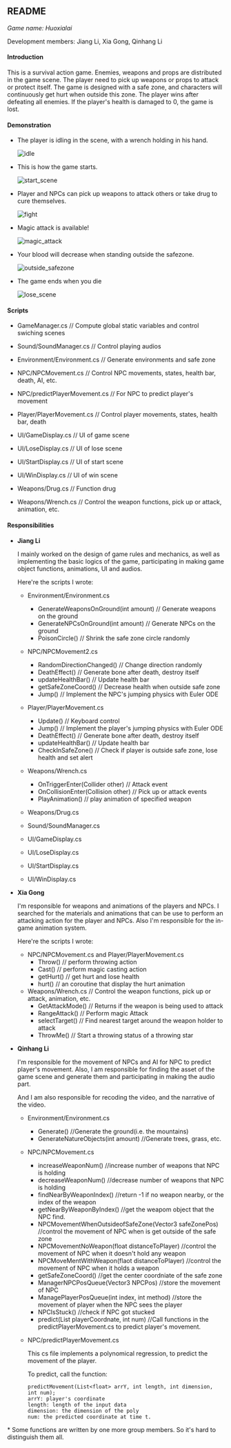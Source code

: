 ## README

*Game name: Huoxialai*

Development members: Jiang Li, Xia Gong, Qinhang Li

#### Introduction

This is a survival action game. Enemies, weapons and props are distributed in the game scene. The player need to pick up weapons or props to attack or protect itself. The game is designed with a safe zone, and characters will continuously get hurt when outside this zone. The player wins after defeating all enemies. If the player's health is damaged to 0, the game is lost.

#### Demonstration

* The player is idling in the scene, with a wrench holding in his hand.

  ![idle](https://github.com/RiverLeeGitHub/Huoxialai-Survival-Game/blob/master/DemoRecordings/idle.gif)

* This is how the game starts.

  ![start_scene](https://github.com/RiverLeeGitHub/Huoxialai-Survival-Game/blob/master/DemoRecordings/start_scene.gif)

* Player and NPCs can pick up weapons to attack others or take drug to cure themselves.

  ![fight](https://github.com/RiverLeeGitHub/Huoxialai-Survival-Game/blob/master/DemoRecordings/fight.gif)

* Magic attack is available!

  ![magic_attack](https://github.com/RiverLeeGitHub/Huoxialai-Survival-Game/blob/master/DemoRecordings/magic_attack.gif)

* Your blood will decrease when standing outside the safezone.

  ![outside_safezone](https://github.com/RiverLeeGitHub/Huoxialai-Survival-Game/blob/master/DemoRecordings/outside_safezone.gif)

* The game ends when you die

  ![lose_scene](https://github.com/RiverLeeGitHub/Huoxialai-Survival-Game/blob/master/DemoRecordings/lose_scene.gif)

  

#### Scripts

* GameManager.cs  // Compute global static variables and control swiching scenes
* Sound/SoundManager.cs  // Control playing audios

* Environment/Environment.cs  // Generate environments and safe zone

* NPC/NPCMovement.cs  // Control NPC movements, states, health bar, death, AI, etc.

* NPC/predictPlayerMovement.cs  // For NPC to predict player's movement
* Player/PlayerMovement.cs  // Control player movements, states, health bar, death
* UI/GameDisplay.cs  // UI of game scene
* UI/LoseDisplay.cs  // UI of lose scene
* UI/StartDisplay.cs  // UI of start scene
* UI/WinDisplay.cs  // UI of win scene
* Weapons/Drug.cs  // Function drug
* Weapons/Wrench.cs  // Control the weapon functions, pick up or attack, animation, etc.

#### Responsibilities

* **Jiang Li**

  I mainly worked on the design of game rules and mechanics, as well as implementing the basic logics of the game, participating in making game object functions, animations, UI and audios.

  Here're the scripts I wrote:

  * Environment/Environment.cs
    * GenerateWeaponsOnGround(int amount)  // Generate weapons on the ground
    * GenerateNPCsOnGround(int amount)  // Generate NPCs on the ground
    * PoisonCircle()  // Shrink the safe zone circle randomly
  * NPC/NPCMovement2.cs
    * RandomDirectionChanged()  // Change direction randomly
    * DeathEffect()  // Generate bone after death, destroy itself
    * updateHealthBar()  // Update health bar
    * getSafeZoneCoord()  // Decrease health when outside safe zone
    * Jump()  // Implement the NPC's jumping physics with Euler ODE
    
  * Player/PlayerMovement.cs
      * Update()  // Keyboard control
      * Jump()  // Implement the player's jumping physics with Euler ODE
      * DeathEffect()  // Generate bone after death, destroy itself
      * updateHealthBar()  // Update health bar
      * CheckInSafeZone()  // Check if player is outside safe zone, lose health and set alert
  * Weapons/Wrench.cs
    * OnTriggerEnter(Collider other)  // Attack event
    * OnCollisionEnter(Collision other)  // Pick up or attack events
    * PlayAnimation()  // play animation of specified weapon
  * Weapons/Drug.cs
  * Sound/SoundManager.cs
  * UI/GameDisplay.cs
  * UI/LoseDisplay.cs
  * UI/StartDisplay.cs
  * UI/WinDisplay.cs
  
* **Xia Gong**

  I'm responsible for weapons and animations of the players and NPCs. I searched for the materials and animations that can be use to perform an attacking action for the player and NPCs. Also I'm responsible for the in-game animation system.

  Here're the scripts I wrote:

  * NPC/NPCMovement.cs  and Player/PlayerMovement.cs
    * Throw() // perform throwing action
    * Cast() // perform magic casting action
    * getHurt() // get hurt and lose health
    * hurt() // an coroutine that display the hurt animation
  * Weapons/Wrench.cs  // Control the weapon functions, pick up or attack, animation, etc.
    * GetAttackMode() // Returns if the weapon is being  used to attack
    * RangeAttack() // Perform magic Attack
    * selectTarget() // Find nearest target around the weapon holder to attack
    * ThrowMe() // Start a throwing status of a throwing star
  
* **Qinhang Li**

    I'm responsible for the movement of NPCs and AI for NPC to predict player's movement.  Also, I am responsible for finding the asset of the game scene and generate them and participating in making the audio part. 

    And I am also responsible for recoding the video, and the narrative of the video.

    * Environment/Environment.cs
      
      *  Generate() //Generate the ground(i.e. the mountains)
      *  GenerateNatureObjects(int amount) //Generate trees, grass, etc.
      
    * NPC/NPCMovement.cs

      * increaseWeaponNum() //increase number of weapons that NPC is holding
      * decreaseWeaponNum() //decrease number of weapons that NPC is holding
      * findNearByWeaponIndex() //return -1 if no weapon nearby, or the index of the weapon
      * getNearByWeaponByIndex() //get the weapom object that the NPC find.
      * NPCMovementWhenOutsideofSafeZone(Vector3 safeZonePos) //control the movement of NPC when is get outside of the safe zone
      * NPCMovementNoWeapon(float distanceToPlayer) //control the movement of NPC when it doesn't hold any weapon
      * NPCMoveMentWithWeapon(flaot distanceToPlayer) //control the movement of NPC when it holds a weapon
      * getSafeZoneCoord() //get the center coordniate of the safe zone
      * ManagerNPCPosQueue(Vector3 NPCPos) //store the movement of NPC
      * ManagePlayerPosQueue(int index, int method) //store the movement of player when the NPC sees the player
      * NPCIsStuck() //check if NPC got stucked
      * predict(List<float> playerCoordnate, int num) //Call functions in the predictPlayerMovement.cs to predict player's movement.

    * NPC/predictPlayerMovement.cs

      This cs file implements a polynomical regression, to predict the movement of the player.

      To predict, call the function:

      ```
      predictMovement(List<float> arrY, int length, int dimension, int num);
      arrY: player's coordinate
      length: length of the input data
      dimension: the dimension of the poly
      num: the predicted coordinate at time t.
      ```


\* Some functions are written by one more group members. So it's hard to distinguish them all.